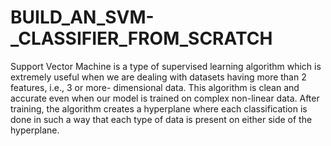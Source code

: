 # BUILD_AN_SVM-_CLASSIFIER_FROM_SCRATCH
Support Vector Machine is a type of supervised learning algorithm which is extremely  useful when we are dealing with datasets having more than 2 features, i.e., 3 or more- dimensional data. This algorithm is clean and accurate even when our model is trained  on complex non-linear data. After training, the algorithm creates a hyperplane where each classification is done in such a way that each type of data is present on either side of the hyperplane.
